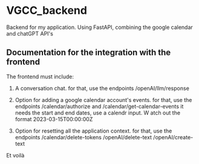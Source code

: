 # VGCC_backend
Backend for my application. Using FastAPI, combining the google calendar and chatGPT API's


## Documentation for the integration with the frontend

The frontend must include:

1. A conversation chat.
   for that, use the endpoints /openAI/llm/response

2. Option for adding a google calendar account's events.
   for that, use the endpoints
   /calendar/authorize and
   /calendar/get-calendar-events
   it needs the start and end dates, use a calendr input. W  atch out the format 2023-03-15T00:00:00Z

4. Option for resetting all the application context.
   for that, use the endpoints
   /calendar/delete-tokens
   /openAI/delete-text
   /openAI/create-text

Et voilà
